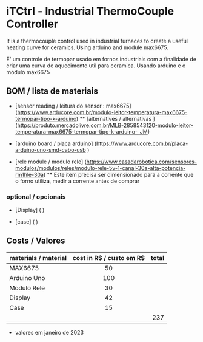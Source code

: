 # iTCtrl  -  Industrial ThermoCouple Controller
 
 
 It is a thermocouple control used in industrial furnaces to create a useful heating curve for ceramics. 
 Using arduino and module max6675.
 
 E' um controle de termopar usado em fornos industriais com a finalidade de criar uma curva de aquecimento util para ceramica. 
 Usando arduino e o modulo max6675

## BOM / lista de materiais

* [sensor reading / leitura do sensor : max6675] (https://www.arducore.com.br/modulo-leitor-temperatura-max6675-termopar-tipo-k-arduino)
** [alternatives / alternativas ] (https://produto.mercadolivre.com.br/MLB-2858543120-modulo-leitor-temperatura-max6675-termopar-tipo-k-arduino-_JM)

* [arduino board / placa arduino] (https://www.arducore.com.br/placa-arduino-uno-smd-cabo-usb )

* [rele module / modulo rele] (https://www.casadarobotica.com/sensores-modulos/modulos/reles/modulo-rele-5v-1-canal-30a-alta-potencia-rm1hle-30a)
** Este item precisa ser dimensionado para a corrente que o forno utiliza, medir a corrente antes de comprar

### optional / opcionais

* [Display] (  )

* [case] ( )


## Costs / Valores

 materials / material	| cost in R$ / custo em R$ | total
----------------------  | :---------------: 	   | -----:
 MAX6675		| 	50		   |	
 Arduino Uno		|	100		   |
 Modulo Rele		|	30	           |
 Display		|	42		   |
 Case			|	15		   |
			|			   |  237

* valores em janeiro de 2023

